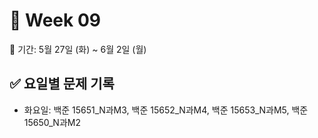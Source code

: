 ﻿# 📘 Week 09

<!-- 기간 시작 -->
📆 기간: 5월 27일 (화) ~ 6월 2일 (월)
<!-- 기간 끝 -->

<!-- 요일별 기록 시작 -->
## ✅ 요일별 문제 기록
- 화요일: 백준 15651_N과M3, 백준 15652_N과M4, 백준 15653_N과M5, 백준 15650_N과M2
<!-- 요일별 기록 끝 -->